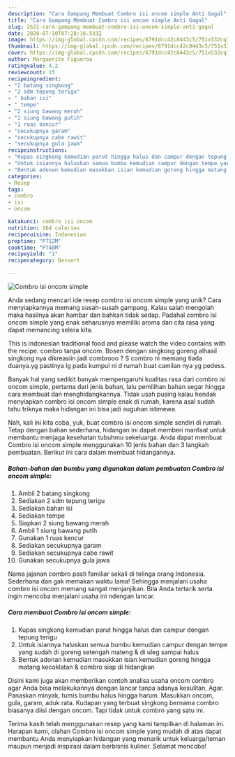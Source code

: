 ```yaml
---
description: "Cara Gampang Membuat Combro isi oncom simple Anti Gagal"
title: "Cara Gampang Membuat Combro isi oncom simple Anti Gagal"
slug: 2631-cara-gampang-membuat-combro-isi-oncom-simple-anti-gagal
date: 2020-07-10T07:28:16.533Z
image: https://img-global.cpcdn.com/recipes/6791dcc42c0443c5/751x532cq70/combro-isi-oncom-simple-foto-resep-utama.jpg
thumbnail: https://img-global.cpcdn.com/recipes/6791dcc42c0443c5/751x532cq70/combro-isi-oncom-simple-foto-resep-utama.jpg
cover: https://img-global.cpcdn.com/recipes/6791dcc42c0443c5/751x532cq70/combro-isi-oncom-simple-foto-resep-utama.jpg
author: Marguerite Figueroa
ratingvalue: 4.2
reviewcount: 15
recipeingredient:
- "2 batang singkong"
- "2 sdm tepung terigu"
- " bahan isi"
- " tempe"
- "2 siung bawang merah"
- "1 siung bawang putih"
- "1 ruas kencur"
- "secukupnya garam"
- "secukupnya cabe rawit"
- "secukupnya gula jawa"
recipeinstructions:
- "Kupas singkong kemudian parut hingga halus dan campur dengan tepung terigu"
- "Untuk isiannya haluskan semua bumbu kemudian campur dengan tempe yang sudah di goreng setengah mateng &amp; di uleg sampai halus"
- "Bentuk adonan kemudian masukkan isian kemudian goreng hingga matang kecoklatan &amp; combro siap di hidangkan"
categories:
- Resep
tags:
- combro
- isi
- oncom

katakunci: combro isi oncom 
nutrition: 164 calories
recipecuisine: Indonesian
preptime: "PT12M"
cooktime: "PT48M"
recipeyield: "1"
recipecategory: Dessert

---
```



![Combro isi oncom simple](https://img-global.cpcdn.com/recipes/6791dcc42c0443c5/751x532cq70/combro-isi-oncom-simple-foto-resep-utama.jpg)

Anda sedang mencari ide resep combro isi oncom simple yang unik? Cara menyiapkannya memang susah-susah gampang. Kalau salah mengolah maka hasilnya akan hambar dan bahkan tidak sedap. Padahal combro isi oncom simple yang enak seharusnya memiliki aroma dan cita rasa yang dapat memancing selera kita.

This is indonesian traditional food and please watch the video contains with the recipe. combro tanpa oncom. Bosen dengan singkong goreng alhasil singkong nya dikreasiin jadi combrooo ? S combro ni memang tiada duanya.yg pastinya lg pada kumpul ni d rumah buat camilan nya yg pedess.

Banyak hal yang sedikit banyak mempengaruhi kualitas rasa dari combro isi oncom simple, pertama dari jenis bahan, lalu pemilihan bahan segar hingga cara membuat dan menghidangkannya. Tidak usah pusing kalau hendak menyiapkan combro isi oncom simple enak di rumah, karena asal sudah tahu triknya maka hidangan ini bisa jadi suguhan istimewa.


Nah, kali ini kita coba, yuk, buat combro isi oncom simple sendiri di rumah. Tetap dengan bahan sederhana, hidangan ini dapat memberi manfaat untuk membantu menjaga kesehatan tubuhmu sekeluarga. Anda dapat membuat Combro isi oncom simple menggunakan 10 jenis bahan dan 3 langkah pembuatan. Berikut ini cara dalam membuat hidangannya.

<!--inarticleads1-->

##### Bahan-bahan dan bumbu yang digunakan dalam pembuatan Combro isi oncom simple:

1. Ambil 2 batang singkong
1. Sediakan 2 sdm tepung terigu
1. Sediakan  bahan isi
1. Sediakan  tempe
1. Siapkan 2 siung bawang merah
1. Ambil 1 siung bawang putih
1. Gunakan 1 ruas kencur
1. Sediakan secukupnya garam
1. Sediakan secukupnya cabe rawit
1. Gunakan secukupnya gula jawa


Nama jajanan combro pasti familiar sekali di telinga orang Indonesia. Sederhana dan gak memakan waktu lama! Sehingga menjalani usaha combro isi oncom memang sangat menjanjikan. Bila Anda tertarik serta ingin mencoba menjalani usaha ini ndengan lancar. 

<!--inarticleads2-->

##### Cara membuat Combro isi oncom simple:

1. Kupas singkong kemudian parut hingga halus dan campur dengan tepung terigu
1. Untuk isiannya haluskan semua bumbu kemudian campur dengan tempe yang sudah di goreng setengah mateng &amp; di uleg sampai halus
1. Bentuk adonan kemudian masukkan isian kemudian goreng hingga matang kecoklatan &amp; combro siap di hidangkan


Disini kami juga akan memberikan contoh analisa usaha oncom combro agar Anda bisa melakukannya dengan lancar tanpa adanya kesulitan, Agar. Panaskan minyak, tumis bumbu halus hingga harum. Masukkan oncom, gula, garam, aduk rata. Kudapan yang terbuat singkong bernama combro biasanya diisi dengan oncom. Tapi tidak untuk combro yang satu ini. 

Terima kasih telah menggunakan resep yang kami tampilkan di halaman ini. Harapan kami, olahan Combro isi oncom simple yang mudah di atas dapat membantu Anda menyiapkan hidangan yang menarik untuk keluarga/teman maupun menjadi inspirasi dalam berbisnis kuliner. Selamat mencoba!
